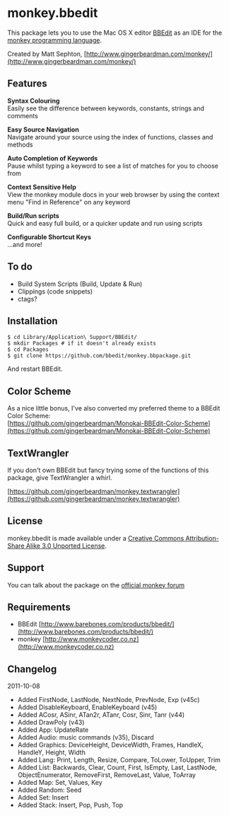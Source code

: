 monkey.bbedit
=============

This package lets you to use the Mac OS X editor [BBEdit](http://www.barebones.com/products/bbedit/) as an IDE for the [monkey programming language](http://www.monkeycoder.co.nz).

Created by Matt Sephton, [http://www.gingerbeardman.com/monkey/](http://www.gingerbeardman.com/monkey/)

## Features

**Syntax Colouring**  
Easily see the difference between keywords, constants, strings and comments

**Easy Source Navigation**  
Navigate around your source using the index of functions, classes and methods

**Auto Completion of Keywords**  
Pause whilst typing a keyword to see a list of matches for you to choose from

**Context Sensitive Help**  
View the monkey module docs in your web browser by using the context menu "Find in Reference" on any keyword

**Build/Run scripts**  
Quick and easy full build, or a quicker update and run using scripts

**Configurable Shortcut Keys**  
...and more!

## To do
* Build System Scripts (Build, Update & Run)
* Clippings (code snippets)
* ctags?

## Installation

    $ cd Library/Application\ Support/BBEdit/
    $ mkdir Packages # if it doesn't already exists
    $ cd Packages
    $ git clone https://github.com/bbedit/monkey.bbpackage.git

And restart BBEdit.

## Color Scheme
As a nice little bonus, I've also converted my preferred theme to a BBEdit Color Scheme:  
[https://github.com/gingerbeardman/Monokai-BBEdit-Color-Scheme](https://github.com/gingerbeardman/Monokai-BBEdit-Color-Scheme)

## TextWrangler
If you don't own BBEdit but fancy trying some of the functions of this package, give TextWrangler a whirl.

[https://github.com/gingerbeardman/monkey.textwrangler](https://github.com/gingerbeardman/monkey.textwrangler)

## License
monkey.bbedit is made available under a [Creative Commons Attribution-Share Alike 3.0 Unported License](http://creativecommons.org/licenses/by-sa/3.0).

## Support
You can talk about the package on the [official monkey forum](http://www.monkeycoder.co.nz/Community/posts.php?topic=1320)

## Requirements
- BBEdit [http://www.barebones.com/products/bbedit/](http://www.barebones.com/products/bbedit/)
- monkey [http://www.monkeycoder.co.nz](http://www.monkeycoder.co.nz)

## Changelog

2011-10-08  
- Added FirstNode, LastNode, NextNode, PrevNode, Exp (v45c)  
- Added DisableKeyboard, EnableKeyboard (v45)  
- Added ACosr, ASinr, ATan2r, ATanr, Cosr, Sinr, Tanr (v44)  
- Added DrawPoly (v43)  
- Added App: UpdateRate  
- Added Audio: music commands (v35), Discard  
- Added Graphics: DeviceHeight, DeviceWidth, Frames, HandleX, HandleY, Height, Width  
- Added Lang: Print, Length, Resize, Compare, ToLower, ToUpper, Trim  
- Added List: Backwards, Clear, Count, First, IsEmpty, Last, LastNode, ObjectEnumerator, RemoveFirst, RemoveLast, Value, ToArray  
- Added Map: Set, Values, Key  
- Added Random: Seed  
- Added Set: Insert  
- Added Stack: Insert, Pop, Push, Top  
